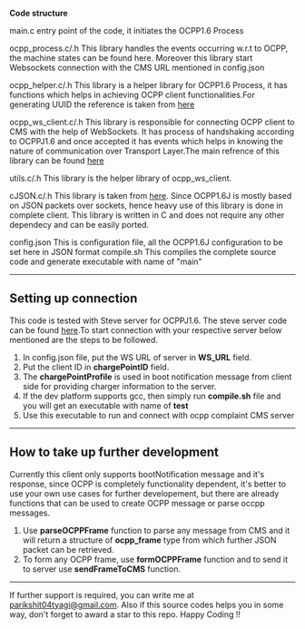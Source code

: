 **Code structure**

main.c               entry point of the code, it initiates the OCPP1.6 Process

ocpp_process.c/.h    This library handles the events occurring w.r.t to OCPP, the machine states can be found
here. Moreover this library start Websockets connection with the CMS URL mentioned in config.json

ocpp_helper.c/.h     This library is a helper library for OCPP1.6 Process, it has functions which helps in achieving OCPP client functionalities.For generating UUID the reference is taken from [here](https://github.com/karelzak/util-linux/tree/master/libuuid)

ocpp_ws_client.c/.h  This library is responsible for connecting OCPP client to CMS with the help of WebSockets. It has 
process of handshaking according to OCPPJ1.6 and once accepted it has events which helps in knowing the nature of communication over Transport Layer.The main refrence of this library can be found [here](https://github.com/payden/libwsclient)

utils.c/.h           This library is the helper library of ocpp_ws_client.

cJSON.c/.h           This library is taken from [here](https://github.com/DaveGamble/cJSON). Since OCPP1.6J is mostly based on JSON packets over sockets, hence heavy use of this library is done in complete client. This library is written in C and does not require any other dependecy and can be easily ported.

config.json          This is configuration file, all the OCPP1.6J configuration to be set here in JSON format
compile.sh           This compiles the complete source code and generate executable with name of "main"

---

## Setting up connection

This code is tested with Steve server for OCPPJ1.6. The steve server code can be found [here](https://github.com/RWTH-i5-IDSG/steve).To start connection with your respective server below mentioned are the steps to be followed.

1. In config.json file, put the WS URL of server in **WS_URL** field.
2. Put the client ID in **chargePointID** field.
3. The **chargePointProfile** is used in boot notification message from client side for providing charger information to the server.
4. If the dev platform supports gcc, then simply run **compile.sh** file and you will get an executable with name of **test**
6. Use this executable to run and connect with ocpp complaint CMS server

---

## How to take up further development

Currently this client only supports bootNotification message and it's response, since OCPP is completely functionality dependent, it's better to use your own use cases for further developement, but there are already functions that can be used to create OCPP message or parse occpp messages.

1. Use **parseOCPPFrame** function to parse any message from CMS and it will return a structure of **ocpp_frame** type from which further JSON packet can be retrieved.
2. To form any OCPP frame, use **formOCPPFrame** function and to send it to server use **sendFrameToCMS** function.

---

If further support is required, you can write me at parikshit04tyagi@gmail.com. Also if this source codes helps you in some way, don't forget to award a star to this repo. Happy Coding !!
